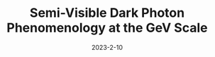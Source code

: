 ---
title: 'Semi-Visible Dark Photon Phenomenology at the GeV Scale'
pub_number: 7
authors:  Asli M. Abdullahi,  Matheus Hostert,  Daniele Massaro,  Silvia Pascoli
collection: publication
permalink: /publication/2023-2-10-Semi-VisibleDarkPhotonPhenomenologyattheGeVScale
date: 2023-2-10
venue: Phys.Rev.D 
paperurl: 'https://arxiv.org/abs/2302.05410'
citation_notitle: 'Asli M. Abdullahi, Matheus Hostert, Daniele Massaro, Silvia Pascoli, Phys.Rev.D 108 (2023) 1 015032'
citation: 'Semi-Visible Dark Photon Phenomenology at the GeV Scale, Asli M. Abdullahi, Matheus Hostert, Daniele Massaro, Silvia Pascoli, Phys.Rev.D 108 (2023) 1 015032'
eprint: '2302.05410'

---